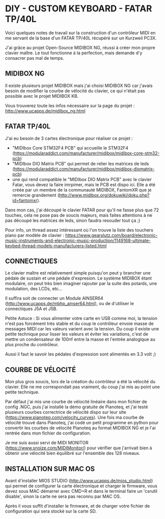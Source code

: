 # DIY - CUSTOM KEYBOARD - FATAR TP/40L

Voici quelques notes de travail sur la construction d'un contrôleur MIDI en me servant de la base d'un FATAR TP/40L récupéré sur un Kurzweil PC3X.

J'ai grâce au projet Open-Source MIDIBOX NG, réussi à créer mon propre clavier maître.
Le tout fonctionne à la perfection, mais demande d'y consacrer pas mal de temps.



## MIDIBOX NG 

Il existe plusieurs projet MIDIBOX mais j'ai choisi MIDIBOX NG car j'avais besoin de modifier la courbe de vélocité du clavier, ce qui n'était pas possible avec le projet MIDIBOX KB.

Vous trouverez toute les infos nécessaire sur la page du projet : http://www.ucapps.de/midibox_ng.html


## FATAR TP/40L

J'ai eu besoin de 3 cartes électronique pour réaliser ce projet : 

- "MIDIbox Core STM32F4 PCB" qui accueille le STM32F4 (https://modularaddict.com/manufacturer/midibox/midibox-core-stm32-pcb)
- "MIDIbox DIO Matrix PCB" qui permet de relier les matrices de leds (https://modularaddict.com/manufacturer/midibox/midibox-diomatrix-pcb)
- une qui rend compatible le "MIDIbox DIO Matrix PCB" avec le clavier Fatar, vous devez la faire imrpimer, mais le PCB est dispo ici. Elle a été créée par un membre de la communauté MIDIBOX, FantomXR que je remercie grandement (http://www.midibox.org/dokuwiki/doku.php?id=fantomxr).


Dans mon cas, j'ai découpé le clavier FATAR pour qu'il ne fasse plus que 72 touches, cela ne pose pas de soucis majeurs, mais faites attentions à ne pas découpé les matrices de leds, sinon faudra resouder tout ça ;) 

Pour info, un thread assez intéressant où l'on trouve la liste des touchers piano par modèle de clavier : https://www.gearslutz.com/board/electronic-music-instruments-and-electronic-music-production/1149168-ultimate-keybed-thread-models-manufacturers-listed.html



## CONNECTIQUES

Le clavier maître est relativement simple puisqu'on peut y brancher une pédale de sustain et une pédale d'expresion. Le système MIDIBOX étant modulaire, on peut très bien imaginer rajouter par la suite des potards, une modulation, des LCDs, etc...

Il suffira soit de connecter un Module AINSER64 (http://www.ucapps.de/mbhp_ainser64.html), ou de d'utiliser le connectiques J5A et J5B.

Petite Astuce : Si vous alimenter votre carte en USB comme moi, la tension n'est pas forcément très stable et du coup le contrôleur envoie masse de messages MIDI car les valeurs varient avec la tension. Du coup il existe une petite technique pour lisser les valeurs et éviter les variations, c'est de mettre un condensateur de 100nf entre la masse et l'entrée analogique au plus proche du contrôleur.

Aussi il faut le savoir les pédales d'expression sont alimentés en 3.3 volt ;) 



## COURBE DE VÉLOCITÉ

Mon plus gros soucis, lors de la création du contrôleur a été la vélocité du clavier. Elle ne me correspondait pas vraiment, du coup j'ai mis au point une petite technique.

Par défaut j'ai mis une courbe de vélocité linéaire dans mon fichier de config .NGC, puis j'ai installé la démo gratuite de Pianoteq, et j'ai testé plusieurs courbes correctrice de vélocité dispo sur leur site (https://www.pianoteq.com/velocity_curves). Une fois ma courbe de vélocité trouvé dans Pianoteq, j'ai codé un petit programme en python pour convertir les courbes de vélocité Pianoteq au format MIDIBOX NG et je l'ai rentrée dans mon fichier de configuration.

Je me suis aussi servi de MIDI MONITOR (https://www.snoize.com/MIDIMonitor/) pour vérifier que j'arrivait bien à obtenir une vélocité bien équilibré sur l'ensemble des 128 niveaux.



## INSTALLATION SUR MAC OS

Avant d'installer MIOS STUDIO (http://www.ucapps.de/mios_studio.html) qui permet de configurer la carte électronique et charger le firmware, vous devez sous MAC démarrer avec CMD+R et dans le terminal faire un 'csrutil disable', sinon la carte ne sera pas reconnu par MAC OS.

Après il vous suffit d'installer le firmware, et de charger votre fichier de configuration qui sera stocké sur la carte SD. 










